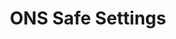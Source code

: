 ---
title: ONS Safe Settings
excerpt: |
  When a data trust contains arbitrary data undergoing some kind of arbitrary analysis, how do you take the analysis to the data in a non-burdensome way? The answer is to audit the data as it egresses the trust. We look specifically at "Safe Settings", alternatives to downloading and processing locally, and whether these can be achieved virtually.
---
